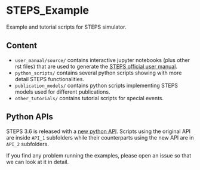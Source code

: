 # STEPS_Example
Example and tutorial scripts for STEPS simulator.

## Content
* `user_manual/source/` contains interactive jupyter notebooks (plus other rst files) that are used to generate the [STEPS official user manual](http://steps.sourceforge.net/manual/manual_index.html).
* `python_scripts/` contains several python scripts showing with more detail STEPS functionalities.
* `publication_models/` contains python scripts implementing STEPS models used for different publications.
* `other_tutorials/` contains tutorial scripts for special events.

## Python APIs
STEPS 3.6 is released with a [new python API](http://steps.sourceforge.net/manual/python_interfaces.html). Scripts using the original API are inside `API_1` subfolders while their counterparts using the new API are in `API_2` subfolders.

If you find any problem running the examples, please open an issue so that we can look at it in detail.

